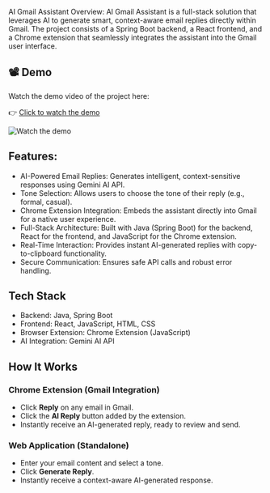 AI Gmail Assistant
Overview:
AI Gmail Assistant is a full-stack solution that leverages AI to generate smart, context-aware email replies directly within Gmail. The project consists of a Spring Boot backend, a React frontend, and a Chrome extension that seamlessly integrates the assistant into the Gmail user interface.

## 📽 Demo
Watch the demo video of the project here:

👉 [Click to watch the demo](https://www.loom.com/share/5880ced31cf0442ab102636a1cb64ef2?sid=ec263e37-04c2-481f-b6be-b91f3dca1eef)

![Watch the demo](https://cdn.loom.com/sessions/thumbnails/5880ced31cf0442ab102636a1cb64ef2-with-play.gif)

## Features:
- AI-Powered Email Replies: Generates intelligent, context-sensitive responses using Gemini AI API.
- Tone Selection: Allows users to choose the tone of their reply (e.g., formal, casual).
- Chrome Extension Integration: Embeds the assistant directly into Gmail for a native user experience.
- Full-Stack Architecture: Built with Java (Spring Boot) for the backend, React for the frontend, and JavaScript for the Chrome extension.
- Real-Time Interaction: Provides instant AI-generated replies with copy-to-clipboard functionality.
- Secure Communication: Ensures safe API calls and robust error handling.

## Tech Stack
- Backend: Java, Spring Boot
- Frontend: React, JavaScript, HTML, CSS
- Browser Extension: Chrome Extension (JavaScript)
- AI Integration: Gemini AI API

## How It Works

### Chrome Extension (Gmail Integration)
- Click **Reply** on any email in Gmail.
- Click the **AI Reply** button added by the extension.
- Instantly receive an AI-generated reply, ready to review and send.

### Web Application (Standalone)
- Enter your email content and select a tone.
- Click **Generate Reply**.
- Instantly receive a context-aware AI-generated response.
